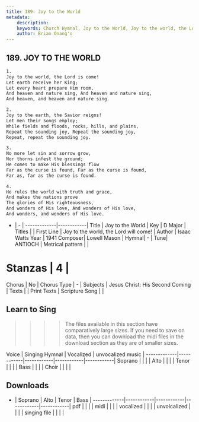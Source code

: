```yaml
---
title: 189. Joy to the World
metadata:
    description: 
    keywords: Church Hymnal, Joy to the World, Joy to the world, the Lord will come!, 
    author: Brian Onang'o
---
```



## 189. JOY TO THE WORLD

```txt
1.
Joy to the world, the Lord is come!
Let earth receive her King;
Let every heart prepare Him room,
And heaven and nature sing, And heaven and nature sing,
And heaven, and heaven and nature sing.

2.
Joy to the earth, the Savior reigns!
Let men their songs employ;
While fields and floods, rocks, hills, and plains,
Repeat the sounding joy, Repeat the sounding joy,
Repeat, repeat the sounding joy.

3.
No more let sin and sorrow grow,
Nor thorns infest the ground;
He comes to make His blessings flow
Far as the curse is found, Far as the curse is found,
Far as, far as the curse is found.

4.
He rules the world with truth and grace,
And makes the nations prove
The glories of His righteousness,
And wonders of His love, And wonders of His love,
And wonders, and wonders of His love.

```

- |   -  |
-------------|------------|
Title | Joy to the World |
Key | D Major |
Titles |  |
First Line | Joy to the world, the Lord will come! |
Author | Isaac Watts
Year | 1941
Composer| Lowell Mason |
Hymnal|  - |
Tune| ANTIOCH |
Metrical pattern | |
# Stanzas | 4 |
Chorus | No |
Chorus Type | - |
Subjects | Jesus Christ: His Second Coming |
Texts |  |
Print Texts | 
Scripture Song |  |
  
## Learn to Sing

>>>> The files available in this section have comparatively large sizes. If you need to save on data, then you can download the midi files in the download section as they are of smaller sizes.

Voice |  Singing Hymnal | Vocalized | unvocalized music |
-------------|------------|------------|------------|------------|
Soprano | | | |
Alto | | | |
Tenor | | | |
Bass | | | |
Choir | | | |

## Downloads

- |  Soprano | Alto | Tenor | Bass |
-------------|------------|------------|------------|------------|
pdf | | | |
midi | | | |
vocalized | | | |
unvolcalized | | | |
singing file | | | |
  